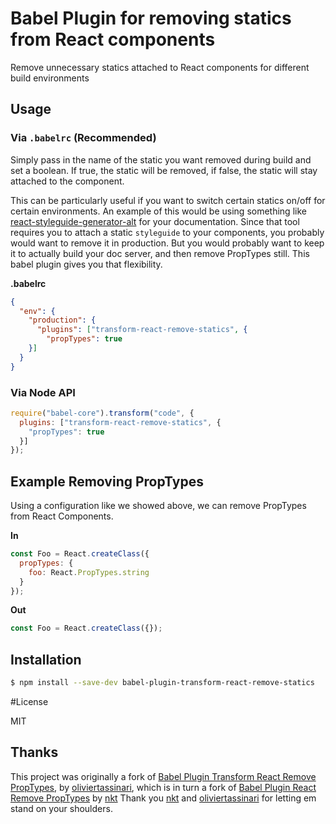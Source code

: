 # Babel Plugin for removing statics from React components

Remove unnecessary statics attached to React components for different build environments

## Usage

### Via `.babelrc` (Recommended)
Simply pass in the name of the static you want removed during build and set a boolean. If true, the static will be removed, if false, the static will stay attached to the component.

This can be particularly useful if you want to switch certain statics on/off for certain environments. An example of this would be using something like [react-styleguide-generator-alt](https://github.com/theogravity/react-styleguide-generator-alt) for your documentation. Since that tool requires you to attach a static ```styleguide``` to your components, you probably would want to remove it in production. But you would probably want to keep it to actually build your doc server, and then remove PropTypes still. This babel plugin gives you that flexibility.

**.babelrc**

```json
{
  "env": {
    "production": {
      "plugins": ["transform-react-remove-statics", {
        "propTypes": true
    }]
  }
}
```
### Via Node API

```js
require("babel-core").transform("code", {
  plugins: ["transform-react-remove-statics", {
    "propTypes": true
  }]
});
```



## Example Removing PropTypes
Using a configuration like we showed above, we can remove PropTypes from React Components.

**In**
```js
const Foo = React.createClass({
  propTypes: {
    foo: React.PropTypes.string
  }
});
```

**Out**
```js
const Foo = React.createClass({});
```

## Installation

```sh
$ npm install --save-dev babel-plugin-transform-react-remove-statics
```


#License

MIT

## Thanks

This project was originally a fork of [Babel Plugin Transform React Remove PropTypes](https://github.com/oliviertassinari/babel-plugin-transform-react-remove-prop-types), by [oliviertassinari](https://github.com/oliviertassinari), which is  in turn a fork of [Babel Plugin React Remove PropTypes](https://github.com/nkt/babel-plugin-react-remove-prop-types)  by [nkt](https://github.com/nkt)
Thank you [nkt](https://github.com/nkt) and [oliviertassinari](https://github.com/oliviertassinari) for letting em stand on your shoulders.